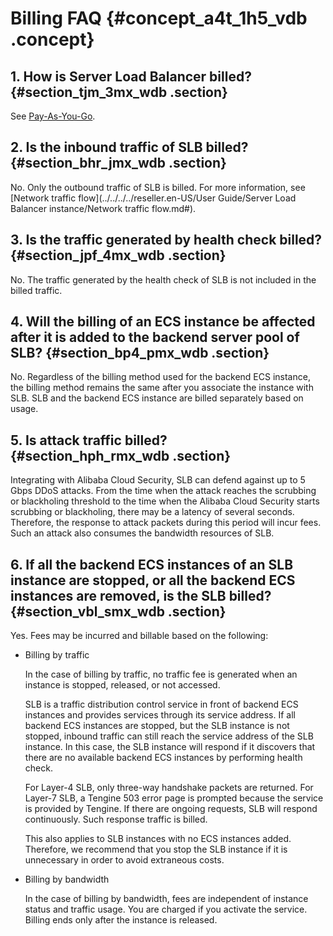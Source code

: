 # Billing FAQ {#concept_a4t_1h5_vdb .concept}

## 1. How is Server Load Balancer billed? {#section_tjm_3mx_wdb .section}

See [Pay-As-You-Go](../../../../reseller.en-US/Pricing/Pay-As-You-Go.md#).

## 2. Is the inbound traffic of SLB billed? {#section_bhr_jmx_wdb .section}

No. Only the outbound traffic of SLB is billed. For more information, see [Network traffic flow](../../../../reseller.en-US/User Guide/Server Load Balancer instance/Network traffic flow.md#).

## 3. Is the traffic generated by health check billed? {#section_jpf_4mx_wdb .section}

No. The traffic generated by the health check of SLB is not included in the billed traffic.

## 4. Will the billing of an ECS instance be affected after it is added to the backend server pool of SLB? {#section_bp4_pmx_wdb .section}

No. Regardless of the billing method used for the backend ECS instance, the billing method remains the same after you associate the instance with SLB. SLB and the backend ECS instance are billed separately based on usage.

## 5. Is attack traffic billed? {#section_hph_rmx_wdb .section}

Integrating with Alibaba Cloud Security, SLB can defend against up to 5 Gbps DDoS attacks. From the time when the attack reaches the scrubbing or blackholing threshold to the time when the Alibaba Cloud Security starts scrubbing or blackholing, there may be a latency of several seconds. Therefore, the response to attack packets during this period will incur fees. Such an attack also consumes the bandwidth resources of SLB.

## 6. If all the backend ECS instances of an SLB instance are stopped, or all the backend ECS instances are removed, is the SLB billed? {#section_vbl_smx_wdb .section}

Yes. Fees may be incurred and billable based on the following:

-   Billing by traffic

    In the case of billing by traffic, no traffic fee is generated when an instance is stopped, released, or not accessed.

    SLB is a traffic distribution control service in front of backend ECS instances and provides services through its service address. If all backend ECS instances are stopped, but the SLB instance is not stopped, inbound traffic can still reach the service address of the SLB instance. In this case, the SLB instance will respond if it discovers that there are no available backend ECS instances by performing health check.

    For Layer-4 SLB, only three-way handshake packets are returned. For Layer-7 SLB, a Tengine 503 error page is prompted because the service is provided by Tengine. If there are ongoing requests, SLB will respond continuously. Such response traffic is billed.

    This also applies to SLB instances with no ECS instances added. Therefore, we recommend that you stop the SLB instance if it is unnecessary in order to avoid extraneous costs.

-   Billing by bandwidth

    In the case of billing by bandwidth, fees are independent of instance status and traffic usage. You are charged if you activate the service. Billing ends only after the instance is released.


